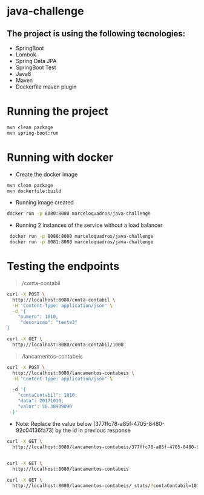 # java-challenge
## The project is using the following tecnologies:
- SpringBoot 
- Lombok
- Spring Data JPA
- SpringBoot Test
- Java8 
- Maven
- Dockerfile maven plugin
# Running the project 
```sh
mvn clean package
mvn spring-boot:run 
```
# Running with docker
- Create the docker image
```sh
mvn clean package 
mvn dockerfile:build
```
- Running image created
```sh
docker run -p 8080:8080 marceloquadros/java-challenge
```

- Running 2 instances of the service without a load balancer
```sh
 docker run -p 8080:8080 marceloquadros/java-challenge
 docker run -p 8081:8080 marceloquadros/java-challenge
```

# Testing the endpoints
> /conta-contabil
```sh 
curl -X POST \
  http://localhost:8080/conta-contabil \
  -H 'Content-Type: application/json' \
  -d '{
	"numero": 1010,
	 "descricao": "teste3"
}
```
```sh
curl -X GET \
  http://localhost:8080/conta-contabil/1000
```
> /lancamentos-contabeis
```sh
curl -X POST \
  http://localhost:8080/lancamentos-contabeis \
  -H 'Content-Type: application/json' \

  -d '{
	"contaContabil": 1010,
	"data": 20171010,
	"valor": 50.38909090
  }'  

```
- Note: Replace the value below (377ffc78-a85f-4705-8480-92c04136fa73) by the id in previous response
```sh
curl -X GET \
  http://localhost:8080/lancamentos-contabeis/377ffc78-a85f-4705-8480-92c04136fa73
    
```
```sh
curl -X GET \
  http://localhost:8080/lancamentos-contabeis 
```
```sh
curl -X GET \
  http://localhost:8080/lancamentos-contabeis/_stats/?contaContabil=1010
```
